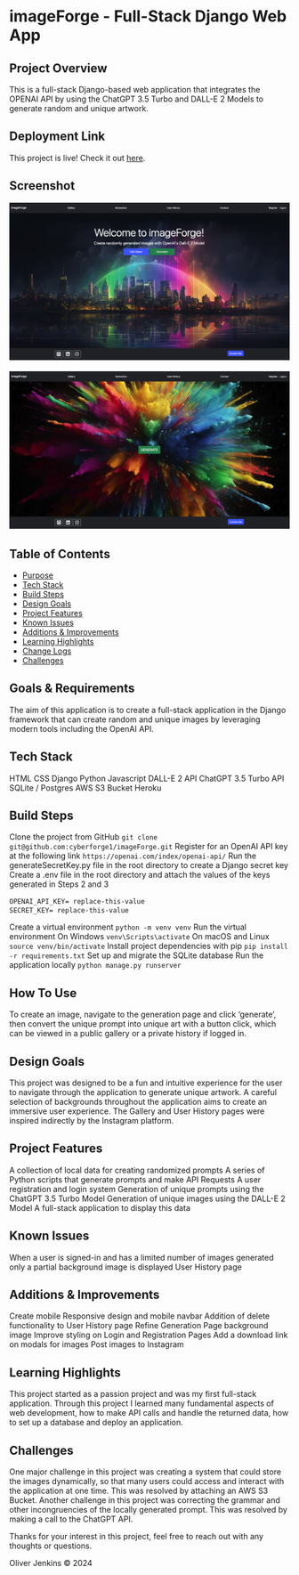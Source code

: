 # imageForge - Full-Stack Django Web App


## Project Overview
This is a full-stack Django-based web application that integrates the OPENAI API by using the ChatGPT 3.5 Turbo and DALL-E 2 Models to generate random and unique artwork.




## Deployment Link
This project is live! Check it out [here](https://imageforgelive-e87a9f628780.herokuapp.com/).


## Screenshot
![imageForge Homepage](static/backgrounds/project-screenshot.png)
<br />
<br />
![imageForge Generation](static/backgrounds/project-screenshot-2.png)


## Table of Contents
- [Purpose](#purpose)
- [Tech Stack](#tech-stack)
- [Build Steps](#build-steps)
- [Design Goals](#design-goals)
- [Project Features](#project-features)
- [Known Issues](#known-issues)
- [Additions & Improvements](#additions)
- [Learning Highlights](#learning-highlights)
- [Change Logs](#change-logs)
- [Challenges](#challenges)


## Goals & Requirements
The aim of this application is to create a full-stack application in the Django framework that can create random and unique images by leveraging modern tools including the OpenAI API.


## Tech Stack
HTML
CSS
Django 
Python
Javascript
DALL-E 2 API
ChatGPT 3.5 Turbo API
SQLite / Postgres
AWS S3 Bucket
Heroku


## Build Steps 
Clone the project from GitHub
`git clone git@github.com:cyberforge1/imageForge.git`
Register for an OpenAI API key at the following link 
`https://openai.com/index/openai-api/`
Run the generateSecretKey.py file in the root directory to create a Django secret key
Create a .env file in the root directory and attach the values of the keys generated in Steps 2 and 3
```plaintext
OPENAI_API_KEY= replace-this-value
SECRET_KEY= replace-this-value
```
Create a virtual environment
`python -m venv venv`
Run the virtual environment
On Windows
` venv\Scripts\activate `
On macOS and Linux
`source venv/bin/activate`
Install project dependencies with pip
`pip install -r requirements.txt`
Set up and migrate the SQLite database
Run the application locally
`python manage.py runserver`


## How To Use  
To create an image, navigate to the generation page and click ‘generate’, then convert the unique prompt into unique art with a button click, which can be viewed in a public gallery or a private history if logged in.


## Design Goals
This project was designed to be a fun and intuitive experience for the user to navigate through the application to generate unique artwork. A careful selection of backgrounds throughout the application aims to create an immersive user experience. The Gallery and User History pages were inspired indirectly by the Instagram platform. 


## Project Features
A collection of local data for creating randomized prompts
A series of Python scripts that generate prompts and make API Requests
A user registration and login system
Generation of unique prompts using the ChatGPT 3.5 Turbo Model
Generation of unique images using the DALL-E 2 Model
A full-stack application to display this data


## Known Issues
When a user is signed-in and has a limited number of images generated only a partial background image is displayed User History page


## Additions & Improvements
Create mobile Responsive design and mobile navbar
Addition of delete functionality to User History page
Refine Generation Page background image
Improve styling on Login and Registration Pages
Add a download link on modals for images 
Post images to Instagram


## Learning Highlights
This project started as a passion project and was my first full-stack application. Through this project I learned many fundamental aspects of web development, how to make API calls and handle the returned data, how to set up a database and deploy an application.  


## Challenges
One major challenge in this project was creating a system that could store the images dynamically, so that many users could access and interact with the application at one time. This was resolved by attaching an AWS S3 Bucket.
Another challenge in this project was correcting the grammar and other incongruencies of the locally generated prompt. This was resolved by making a call to the ChatGPT API.


Thanks for your interest in this project, feel free to reach out with any thoughts or questions.


Oliver Jenkins © 2024






